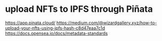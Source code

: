 # upload NFTs to IPFS through Piñata

https://app.pinata.cloud/
https://medium.com/@wizardgallery.xyz/how-to-upload-your-nfts-using-ipfs-hash-c8d47eaa7c1d
https://docs.opensea.io/docs/metadata-standards
